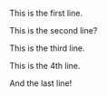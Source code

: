 This is the first line.

This is the second line?

This is the third line.

This is the 4th line.

And the last line!
